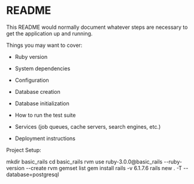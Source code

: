 # README

This README would normally document whatever steps are necessary to get the
application up and running.

Things you may want to cover:

* Ruby version

* System dependencies

* Configuration

* Database creation

* Database initialization

* How to run the test suite

* Services (job queues, cache servers, search engines, etc.)

* Deployment instructions

Project Setup:

mkdir basic_rails
cd basic_rails
rvm use ruby-3.0.0@basic_rails --ruby-version --create
rvm gemset list
gem install rails -v 6.1.7.6
rails new . -T --database=postgresql
